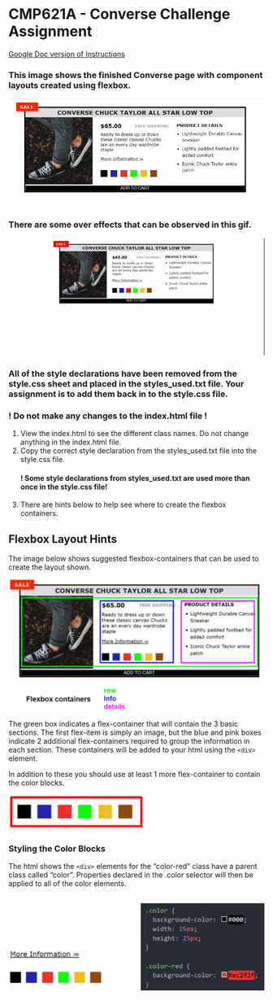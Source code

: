 # CMP621A - Converse Challenge Assignment

[Google Doc version of Instructions](https://docs.google.com/document/d/1Vu9rjYSsOLjRQZ9KoyMbgLq6Fqv3-mfUDqUNs8dF67c/edit?usp=sharing)

### This image shows the finished Converse page with component layouts created using flexbox.

![Goal](assets/goal_Converse_Challenge.JPG)

### There are some over effects that can be observed in this gif.

![](assets/Chuck%20Taylor.gif)

### All of the style declarations have been removed from the style.css sheet and placed in the styles_used.txt file. Your assignment is to add them back in to the style.css file.

### ! Do not make any changes to the index.html file !

1. View the index.html to see the different class names. Do not change anything in the index.html file.
2. Copy the correct style declaration from the styles_used.txt file into the style.css file.
   #### ! Some style declarations from styles_used.txt are used more than once in the style.css file!
3. There are hints below to help see where to create the flexbox containers.

## Flexbox Layout Hints

The image below shows suggested flexbox-containers that can be used to create the layout shown.

![Flexbox Shown](assets/ConverseChallenge_FlexboxShown.png)

The green box indicates a flex-container that will contain the 3 basic sections. The first flex-item is simply an image, but the blue and pink boxes indicate 2 additional flex-containers required to group the information in each section. These containers will be added to your html using the `<div>` element.

In addition to these you should use at least 1 more flex-container to contain the color blocks.

![Color Blocks](assets/ConverseChallenge_ColorBlocks.png)

### Styling the Color Blocks

The html shows the `<div>` elements for the “color-red” class have a parent class called “color”. Properties declared in the .color selector will then be applied to all of the color elements.

![Color Blocks](assets/ConverseChallenge_StylingColorBlocks.png)
